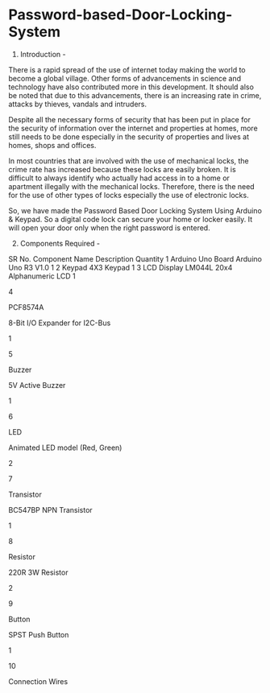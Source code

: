 # Password-based-Door-Locking-System


1. Introduction -

There is a rapid spread of the use of internet today making the world to become a global village. Other forms of advancements in science and technology have also contributed more in this development. It should also be noted that due to this advancements, there is an increasing rate in crime, attacks by thieves, vandals and intruders. 

Despite all the necessary forms of security that has been put in place for the security of information over the internet and properties at homes, more still needs to be done especially in the security of properties and lives at homes, shops and offices.

In most countries that are involved with the use of mechanical locks, the crime rate has increased because these locks are easily broken. It is difficult to always identify who actually had access in to a home or apartment illegally with the mechanical locks. Therefore, there is the need for the use of other types of locks especially the use of electronic locks. 

So, we have made the Password Based Door Locking System Using Arduino & Keypad. So a digital code lock can secure your home or locker easily. It will open your door only when the right password is entered.


2. Components Required -

  SR No.        Component Name          Description                         Quantity
    1      Arduino Uno Board        Arduino Uno R3 V1.0                 1
    2      Keypad                   4X3 Keypad                          1
    3      LCD Display              LM044L 20x4 Alphanumeric LCD        1


  
 
 
  
  4


  
  
  PCF8574A


  
  
  8-Bit I/O Expander for I2C-Bus


  
  
  1


  
 
 
  
  5


  
  
  Buzzer


  
  
  5V Active Buzzer


  
  
  1


  
 
 
  
  6


  
  
  LED


  
  
  Animated LED model (Red, Green)


  
  
  2


  
 
 
  
  7


  
  
  Transistor


  
  
  BC547BP NPN Transistor


  
  
  1


  
 
 
  
  8


  
  
  Resistor


  
  
  220R 3W Resistor


  
  
  2


  
 
 
  
  9


  
  
  Button


  
  
  SPST Push Button


  
  
  1


  
 
 
  
  10


  
  
  Connection Wires


  
  
  
  
  
  
  
 

